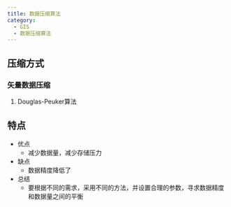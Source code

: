 ```yaml
---
title: 数据压缩算法
category:
  - GIS
  - 数据压缩算法
---
```

## 压缩方式
### 矢量数据压缩
1. Douglas-Peuker算法
## 特点
- 优点
  - 减少数据量，减少存储压力
- 缺点
  - 数据精度降低了
- 总结
  - 要根据不同的需求，采用不同的方法，并设置合理的参数，寻求数据精度和数据量之间的平衡